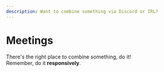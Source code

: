```yaml
---
description: Want to combine something via Discord or IRL?
---
```


# Meetings

There's the right place to combine something, do it! \
Remember, do it **responsively**.
